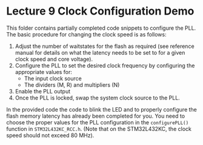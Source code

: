 # Lecture 9 Clock Configuration Demo

This folder contains partially completed code snippets to configure the PLL.
The basic procedure for changing the clock speed is as follows:
1. Adjust the number of waitstates for the flash as required (see reference manual for details on what the latency needs to be set to for a given clock speed and core voltage).
2. Configure the PLL to set the desired clock frequency by configuring the appropriate values for:
   * The input clock source
   * The dividers (M, R) and multipliers (N)
3. Enable the PLL output
4. Once the PLL is locked, swap the system clock source to the PLL.

In the provided code the code to blink the LED and to properly configure the flash memory latency has already been completed for you.
You need to choose the proper values for the PLL configuration in the `configurePLL()` function in `STM32L432KC_RCC.h`.
(Note that on the STM32L432KC, the clock speed should not exceed 80 MHz).
